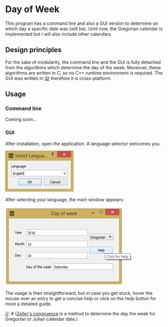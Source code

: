 # Day of Week

This program has a command line and also a GUI version to determine on which day a specific date was (will be). Until now, the Gregorian calendar is implemented but I will also include other calendars.

[//]: # (TODO: add screenshots from Windows and Linux)

## Design principles

For the sake of modularity, the command line and the GUI is fully detached from the algorithms which determine the day of the week. Moreover, these algorithms are written in C, so no C++ runtime environment is required. The GUI was written in [Qt](https://www.qt.io/) therefore it is cross-platform.

## Usage

### Command line

Coming soon...

### GUI

After installation, open the application. A language selector welcomes you.

![Language selection menu](/GUI/screenshots/LanguageSelection.PNG "Language selection menu")

After selecting your language, the main window appears:

![Main window](/GUI/screenshots/MainWindow.PNG "Main window")

The usage is then straightforward, but in case you get stuck, hover the mouse over an entry to get a concise help or click on the *Help* button for more a detailed guide.

[//]: # (Tested on Windows XP, 7, 8.1 and Linux Fedora 24, Ubuntu 14.04 LTS, Ubuntu 16.04 LTS)

[//]: # ([Zeller's congruence](https://en.wikipedia.org/wiki/Zeller%27s_congruence) is a method to determine the day the week for Gregorian or Julian calendar date.)
